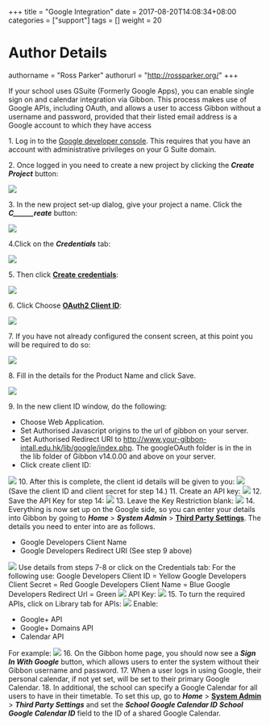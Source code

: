 +++
title = "Google Integration"
date = 2017-08-20T14:08:34+08:00
categories = ["support"]
tags = []
weight = 20
# Author Details
authorname = "Ross Parker"
authorurl = "http://rossparker.org/"
+++

If your school uses GSuite (Formerly Google Apps), you can enable single sign on and calendar integration via Gibbon. This process makes use of Google APIs, including OAuth, and allows a user to access Gibbon without a username and password, provided that their listed email address is a Google account to which they have access

1\. Log in to the [Google developer console](https://cloud.google.com/console/project). This requires that you have an account with administrative privileges on your G Suite domain.

2\. Once logged in you need to create a new project by clicking the ___Create Project___ button:

[![](https://gibbonedu.org/wp-content/uploads/2014/02/02-create-project-300x49.png)](https://gibbonedu.org/wp-content/uploads/2014/02/02-create-project.png)

3\. In the new project set-up dialog, give your project a name. Click the ___C______reate___ button:

[![](https://gibbonedu.org/wp-content/uploads/2014/02/03-project-name-300x134.png)](https://gibbonedu.org/wp-content/uploads/2014/02/03-project-name.png)

4.Click on the ___Credentials___ tab:

[![](https://gibbonedu.org/wp-content/uploads/2014/02/05-select-credentialstab-300x274.png)](https://gibbonedu.org/wp-content/uploads/2014/02/05-select-credentialstab.png)

5\. Then click <span style="text-decoration: underline;">**Create** **credentials**</span>:

[![](https://gibbonedu.org/wp-content/uploads/2014/02/05-create-credentials-300x158.png)](https://gibbonedu.org/wp-content/uploads/2014/02/05-create-credentials.png)

6\. Click Choose **<span style="text-decoration: underline;">OAuth2 Client ID</span>**:

[![](https://gibbonedu.org/wp-content/uploads/2014/02/06-OAuth-ClientID-300x210.png)](https://gibbonedu.org/wp-content/uploads/2014/02/06-OAuth-ClientID.png)

7\. If you have not already configured the consent screen, at this point you will be required to do so:

[![](https://gibbonedu.org/wp-content/uploads/2014/02/07a-consent-screen-300x107.png)](https://gibbonedu.org/wp-content/uploads/2014/02/07a-consent-screen.png)

8\. Fill in the details for the Product Name and click Save.

[![](https://gibbonedu.org/wp-content/uploads/2014/02/07b-product-name-300x290.png)](https://gibbonedu.org/wp-content/uploads/2014/02/07b-product-name.png)

9\. In the new client ID window, do the following:

*   Choose Web Application.
*   Set Authorised Javascript origins to the url of gibbon on your server.
*   Set Authorised Redirect URI to http://www.your-gibbon-intall.edu.hk/lib/google/index.php. The googleOAuth folder is in the in the lib folder of Gibbon v14.0.00 and above on your server.
*   Click create client ID:

[![](https://gibbonedu.org/wp-content/uploads/2014/02/07c-create-client-id-274x300.png)](https://gibbonedu.org/wp-content/uploads/2014/02/07c-create-client-id.png) 10\. After this is complete, the client id details will be given to you: [![](https://gibbonedu.org/wp-content/uploads/2014/02/07d-client-id-details-300x140.png)](https://gibbonedu.org/wp-content/uploads/2014/02/07d-client-id-details.png) (Save the client ID and client secret for step 14.) 11\. Create an API key: [![](https://gibbonedu.org/wp-content/uploads/2014/02/08a-API-key-300x268.png)](https://gibbonedu.org/wp-content/uploads/2014/02/08a-API-key.png) 12\. Save the API Key for step 14: [![](https://gibbonedu.org/wp-content/uploads/2014/02/08b-API-key-created-300x158.png)](https://gibbonedu.org/wp-content/uploads/2014/02/08b-API-key-created.png) 13\. Leave the Key Restriction blank: [![](https://gibbonedu.org/wp-content/uploads/2014/02/10-key-restriction-300x281.png)](https://gibbonedu.org/wp-content/uploads/2014/02/10-key-restriction.png) 14\. Everything is now set up on the Google side, so you can enter your details into Gibbon by going to ___Home___ > ___System Admin___ > **<span style="text-decoration: underline;">Third Party Settings</span>**. The details you need to enter into are as follows.

*   Google Developers Client Name
*   Google Developers Redirect URI (See step 9 above)

[![](https://gibbonedu.org/wp-content/uploads/2014/02/11a-Authentication-Gibbon-300x181.png)](https://gibbonedu.org/wp-content/uploads/2014/02/11a-Authentication-Gibbon.png) Use details from steps 7-8 or click on the Credentials tab: For the following use: Google Developers Client ID = Yellow Google Developers Client Secret = Red Google Developers Client Name = Blue Google Developers Redirect Url = Green [![](https://gibbonedu.org/wp-content/uploads/2014/02/11b-Client-id-285x300.png)](https://gibbonedu.org/wp-content/uploads/2014/02/11b-Client-id.png) API Key: [![](https://gibbonedu.org/wp-content/uploads/2014/02/11c-API-key-300x119.png)](https://gibbonedu.org/wp-content/uploads/2014/02/11c-API-key.png) 15\. To turn the required APIs, click on Library tab for APIs: [![](https://gibbonedu.org/wp-content/uploads/2014/02/12a-Library-APIs-300x148.png)](https://gibbonedu.org/wp-content/uploads/2014/02/12a-Library-APIs.png) Enable:

*   Google+ API
*   Google+ Domains API
*   Calendar API

For example: [![](https://gibbonedu.org/wp-content/uploads/2014/02/12b-Google-300x228.png)](https://gibbonedu.org/wp-content/uploads/2014/02/12b-Google.png) 16\. On the Gibbon home page, you should now see a ___Sign In With Google___ button, which allows users to enter the system without their Gibbon username and password. 17\. When a user logs in using Google, their personal calendar, if not yet set, will be set to their primary Google Calendar. 18\. In additional, the school can specify a Google Calendar for all users to have in their timetable. To set this up, go to ___Home___ > **<span style="text-decoration: underline;">System Admin</span>** > ___Third Party Settings___ and set the ___School Google Calendar ID___
___School Google Calendar ID___ field to the ID of a shared Google Calendar.

